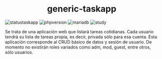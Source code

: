 <center> <h1>generic-taskapp</h1> </center>

![statustaskapp](https://img.shields.io/badge/taskapp-developing-yellow) ![phpversion](https://img.shields.io/badge/PHP-8.1.2-informational) ![mariadb](https://img.shields.io/badge/MySQL-10.4.22-informational) ![study](https://img.shields.io/badge/college%20project-blueviolet)

Se trata de una aplicación web que listará tareas cotidianas. Cada usuario tendrá su lista de tareas propia, es decir, privada sólo para esa cuenta. Esta aplicación corresponde al CRUD básico de datos y sesión de usuario. De momento no existirán roles variados como adm, mod, guest, entre otros, sólo usuarios.
